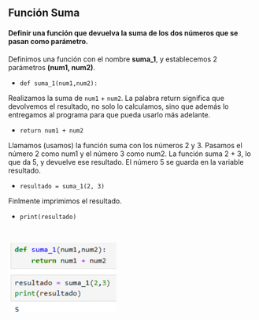 <h2>Función Suma</h2>

<h4> Definir una función que devuelva la suma de los dos números que se pasan como parámetro.</h4>


Definimos una función con el nombre **suma_1**, y establecemos 2 parámetros **(num1, num2)**. <p>
- `def suma_1(num1,num2):`

Realizamos la suma de `num1` + `num2`. La palabra return significa que devolvemos el resultado, no solo lo calculamos, sino que además lo entregamos al programa para que pueda usarlo más adelante. <p>
- `return num1 + num2`

Llamamos (usamos) la función suma con los números 2 y 3. Pasamos el número 2 como num1 y el número 3 como num2. La función suma 2 + 3, lo que da 5, y devuelve ese resultado. El número 5 se guarda en la variable resultado. <p>
- `resultado = suma_1(2, 3)`

Finlmente imprimimos el resultado.
- `print(resultado)`
<br>

 <img src="src/suma.png" alt="suma" width="220" /> <p>
